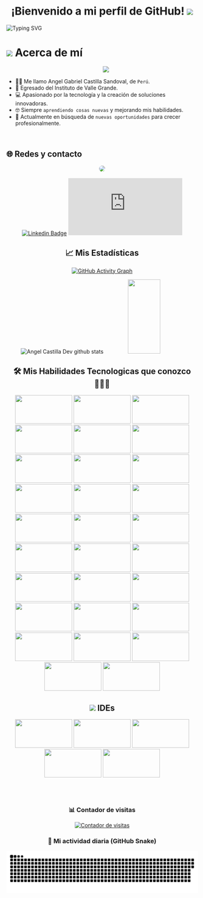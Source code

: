 <h1 align="center"><b>¡Bienvenido a mi perfil de GitHub!</b> <img src="https://media.giphy.com/media/hvRJCLFzcasrR4ia7z/giphy.gif" width="35"></h1>

![Typing SVG](https://readme-typing-svg.herokuapp.com/?color=02D9F7FF&size=35&center=true&vCenter=true&width=1000&lines=👋+¡Hola!+Soy+Angel;🌱+En+constante+aprendizaje+y+desarrollo;🚀+Listo+para+crecer+y+aportar+en+nuevos+proyectos)

<h1><picture><img src="https://github.com/7oSkaaa/7oSkaaa/blob/main/Images/about_me.gif?raw=true" width="50px"></picture> Acerca de mí</h1>

<picture><img align="right" src="https://github.com/7oSkaaa/7oSkaaa/blob/main/Images/Right_Side.gif?raw=true" width="250px"></picture>

<br>

- :technologist: Me llamo Angel Gabriel Castilla Sandoval, de `Perú`.
- :school: Egresado del Instituto de Valle Grande.
- :computer: Apasionado por la tecnología y la creación de soluciones innovadoras.
- :nerd_face: Siempre `aprendiendo cosas nuevas` y mejorando mis habilidades.
- :thinking: Actualmente en búsqueda de `nuevas oportunidades` para crecer profesionalmente.

<br>

## 🌐 Redes y contacto
<div align="center">
<div align="center">
<a href="https://www.youtube.com/@AngelGabrielCastillaSandov-v6" target="_blank"><img src="https://img.shields.io/badge/-youtube-d71e18?style=for-the-badge&logo=youtube&logoColor=white" style="border-radius: 30px"></a> 
  
[![Linkedin Badge](https://img.shields.io/badge/linkedin-%230077B5.svg?&style=for-the-badge&logo=linkedin&logoColor=white)](https://www.linkedin.com/in/angel-gabriel-castilla-sandoval-372b32376/?trk=opento_sprofile_topcard)
[![Mail Badge](https://img.shields.io/badge/email-c14438?style=for-the-badge&logo=Gmail&logoColor=white&link=mailto:👽@gmail.com)](mailto:angel.castilla.dev@gmail.com)
</div>

## 📈 Mis Estadísticas

[![GitHub Activity Graph](https://github-readme-activity-graph.vercel.app/graph?username=AngelCastillaDev&bg_color=0d1117&color=02D9F7&line=02D9F7&point=f9fafa&area=true&hide_border=true)](https://github.com/AngelCastillaDev)

<div align="center">  
  <img width="49%" height="195px" src="https://github-readme-stats.vercel.app/api?username=AngelCastillaDev&show_icons=true&count_private=true&hide_border=true&title_color=02D9F7&icon_color=02D9F7&text_color=c9d1d9&bg_color=0d1117" alt="Angel Castilla Dev github stats" /> 
  
  <img width="41%" height="195px" src="https://github-readme-stats.vercel.app/api/top-langs/?username=AngelCastillaDev&layout=compact&hide_border=true&title_color=02D9F7&text_color=02D9F7&bg_color=0d1117" />
</div> 

## 🛠️ Mis Habilidades Tecnologicas que conozco 👨🏻‍💻
<code><img src="https://www.vectorlogo.zone/logos/java/java-ar21.svg" width="150px" height="75px"></code>
<code><img src="https://www.vectorlogo.zone/logos/python/python-ar21.svg" width="150px" height="75px"></code>
<code><img src="https://www.vectorlogo.zone/logos/springio/springio-ar21.svg" width="150px" height="75px"></code>
<code><img src="https://www.vectorlogo.zone/logos/angular/angular-ar21.svg" width="150px" height="75px"></code>
<code><img src="https://www.vectorlogo.zone/logos/gitlab/gitlab-ar21.svg" width="150px" height="75px"></code>
<code><img src="https://upload.vectorlogo.zone/logos/apache_maven/images/bf250be6-ab7f-4191-b421-8d0acb1dc6e4.svg" width="150px" height="75px"></code>
<code><img src="https://www.vectorlogo.zone/logos/w3_html5/w3_html5-ar21.svg" width="150px" height="75px"></code>
<code><img src="https://www.vectorlogo.zone/logos/w3_css/w3_css-ar21.svg" width="150px" height="75px"></code>
<code><img src="https://www.vectorlogo.zone/logos/javascript/javascript-ar21.svg" width="150px" height="75px"></code>
<code><img src="https://www.vectorlogo.zone/logos/yaml/yaml-ar21.svg" width="150px" height="75px"></code>
<code><img src="https://www.vectorlogo.zone/logos/json/json-ar21.svg" width="150px" height="75px"></code>
<code><img src="https://www.vectorlogo.zone/logos/mysql/mysql-ar21.svg" width="150px" height="75px"></code>
<code><img src="https://www.vectorlogo.zone/logos/oracle/oracle-ar21.svg" width="150px" height="75px"></code>
<code><img src="https://www.vectorlogo.zone/logos/postgresql/postgresql-ar21.svg" width="150px" height="75px"></code>
<code><img src="https://www.vectorlogo.zone/logos/mongodb/mongodb-ar21.svg" width="150px" height="75px"></code>
<code><img src="https://www.vectorlogo.zone/logos/google_cloud/google_cloud-ar21.svg" width="150px" height="75px"></code>
<code><img src="https://www.vectorlogo.zone/logos/microsoft_azure/microsoft_azure-ar21.svg" width="150px" height="75px"></code>
<code><img src="https://www.vectorlogo.zone/logos/amazon_aws/amazon_aws-ar21.svg" width="150px" height="75px"></code>
<code><img src="https://www.vectorlogo.zone/logos/slack/slack-ar21.svg" width="150px" height="75px"></code>
<code><img src="https://www.vectorlogo.zone/logos/trello/trello-ar21.svg" width="150px" height="75px"></code>
<code><img src="https://www.vectorlogo.zone/logos/linux/linux-ar21.svg" width="150px" height="75px"></code>
<code><img src="https://www.vectorlogo.zone/logos/ubuntu/ubuntu-ar21.svg" width="150px" height="75px"></code>
<code><img src="https://www.vectorlogo.zone/logos/debian/debian-ar21.svg" width="150px" height="75px"></code>
<code><img src="https://www.vectorlogo.zone/logos/docker/docker-ar21.svg" width="150px" height="75px"></code>
<code><img src="https://www.vectorlogo.zone/logos/kubernetes/kubernetes-ar21.svg" width="150px" height="75px"></code>
<code><img src="https://www.vectorlogo.zone/logos/github/github-ar21.svg" width="150px" height="75px"></code>
<code><img src="https://www.vectorlogo.zone/logos/git-scm/git-scm-ar21.svg" width="150px" height="75px"></code>
<code><img src="https://www.vectorlogo.zone/logos/getpostman/getpostman-ar21.svg" width="150px" height="75px"></code>
<code><img src="https://www.vectorlogo.zone/logos/figma/figma-ar21.svg" width="150px" height="75px"></code>


## <picture> <img src = "https://github.com/7oSkaaa/7oSkaaa/blob/main/Images/IDEs.gif?raw=true" width = 50px>  </picture> IDEs
<code><img src="https://www.vectorlogo.zone/logos/jetbrains/jetbrains-ar21.svg" width="150px" height="75px"></code>
<code><img src="https://www.vectorlogo.zone/logos/visualstudio_code/visualstudio_code-ar21.svg" width="150px" height="75px"></code>
<code><img src="https://pbs.twimg.com/media/Dp3nCCdXgAEIMxM.png" width="150px" height="75px"></code>
<code><img src="https://victomanolo.files.wordpress.com/2018/01/logo.png" width="150px" height="75px"></code>
<code><img src="https://www.vectorlogo.zone/logos/eclipse/eclipse-ar21.svg" width="150px" height="75px"></code>

<br><br>

### 📊 Contador de visitas
<a href="https://github.com/AngelCastillaDev">
    <img src="https://komarev.com/ghpvc/?username=AngelCastillaDev&style=for-the-badge" alt="Contador de visitas"/>
</a>

### 🐍 Mi actividad diaria (GitHub Snake)
![snake gif](https://github.com/AngelCastillaDev/AngelCastillaDev/blob/output/github-snake-dark.svg)
